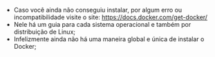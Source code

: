 * Caso você ainda não conseguiu instalar, por algum erro ou incompatibilidade visite o site: https://docs.docker.com/get-docker/
* Nele há um guia para cada sistema operacional e também por distribuição de Linux;
* Infelizmente ainda não há uma maneira global e única de instalar o Docker;
